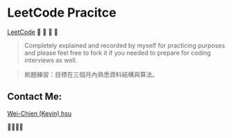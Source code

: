 # LeetCode Pracitce 
[LeetCode](https://leetcode.com/)
:rocket: :rocket: :rocket: :rocket:

> Completely explained and recorded by myself for practicing purposes and please feel free to fork it if you needed to prepare for coding interviews as well.


> 刷題練習：目標在三個月內熟悉資料結構與算法。

## Contact Me:

[Wei-Chien (Kevin) hsu](https://www.linkedin.com/in/weichien-hsu/)

:tada::tada::tada::tada: